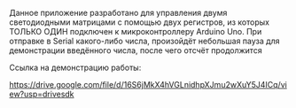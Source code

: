 Данное приложение разработано для управления двумя светодиодными матрицами с помощью двух регистров, из которых ТОЛЬКО ОДИН подключен к микроконтроллеру Arduino Uno. При отправке в Serial какого-либо числа, произойдёт небольшая пауза для демонстрации введённого числа, после чего отсчёт продолжится

Ссылка на демонстрацию работы:

https://drive.google.com/file/d/16S6jMkX4hVGLnidhpXJmu2wXuY5J4ICq/view?usp=drivesdk
